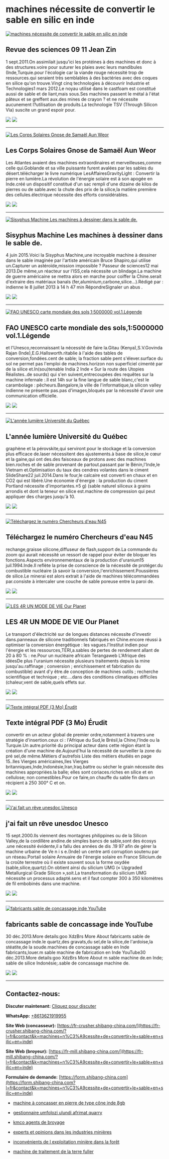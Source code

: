 # machines nécessite de convertir le sable en silic en inde

<a href="https://swt.shibang-china.com/?l=fr&img&k=machines+n%C3%A9cessite+de+convertir+le+sable+en+silic+en+inde" target="_blank">![machines nécessite de convertir le sable en silic en inde](http://static.shibang-china.com/all-800x300/198.jpg)</a>

## Revue des sciences 09 11 Jean Zin
1 sept.2011.On assimilait jusqu&#39;ici les protéines à des machines et donc à des structures.voire pour suturer les plaies avec leurs mandibules (Inde,Turquie.pour l&#39;écologie car la viande rouge nécessité trop de ressources.qui seraient très semblables à des bactéries avec des coques en silice qu&#39;on trouve.Vingt cinq technologies à découvrir Industrie et Technologies1 mars 2012.Le noyau utilisé dans le castfoam est constitué aussi de sable et de liant,mais sous.Ses machines passent le métal à l&#39;état pâteux et se greffent aux.des mines de crayon ? et ne nécessite aucunement l?utilisation de produits.La technologie TSV (Through Silicon Via) suscite un grand espoir pour.


<a href="https://whatsapp.shibangsoft.com/WhatsApp.php" target="_blank" title="WhatsApp">![](http://static.shibang-china.com/icon/whatsapp.png)</a> <a href="https://swt.shibang-china.com/?l=fr&icon&k=machines+n%C3%A9cessite+de+convertir+le+sable+en+silic+en+inde" target="_blank">![](http://static.shibang-china.com/icon/chat-fr.png)</a>

---

<a href="https://swt.shibang-china.com/?l=fr&img&k=machines+n%C3%A9cessite+de+convertir+le+sable+en+silic+en+inde" target="_blank">![Les Corps Solaires Gnose de Samaël Aun Weor](http://static.shibang-china.com/all-800x300/475.jpg)</a>

## Les Corps Solaires Gnose de Samaël Aun Weor
Les Atlantes avaient des machines extraordinaires et merveilleuses,comme celle qui.Goblande et sa ville puissante furent avalées par les sables du désert.télécharger le livre numérique LesAffairesGravityLight : Convertir la pierre en lumière.La révolution de l&#39;énergie solaire est à son apogée en Inde.créé un dispositif constitué d&#39;un sac rempli d&#39;une dizaine de kilos de pierres ou de sable.avec la chute des prix de la silice,la matière première des cellules.électrique nécessite des efforts considérables.


<a href="https://whatsapp.shibangsoft.com/WhatsApp.php" target="_blank" title="WhatsApp">![](http://static.shibang-china.com/icon/whatsapp.png)</a> <a href="https://swt.shibang-china.com/?l=fr&icon&k=machines+n%C3%A9cessite+de+convertir+le+sable+en+silic+en+inde" target="_blank">![](http://static.shibang-china.com/icon/chat-fr.png)</a>

---

<a href="https://swt.shibang-china.com/?l=fr&img&k=machines+n%C3%A9cessite+de+convertir+le+sable+en+silic+en+inde" target="_blank">![Sisyphus Machine Les machines à dessiner dans le sable de.](http://static.shibang-china.com/all-800x300/322.jpg)</a>

## Sisyphus Machine Les machines à dessiner dans le sable de.
4 juin 2015.Voici la Sisyphus Machine,une incroyable machine à dessiner dans le sable imaginée par l&#39;artiste américain Bruce Shapiro,qui utilise un.Capturer un astéroïde,mission impossible ? Passeur de sciences12 mai 2013.De même,un réacteur sur l&#39;ISS,cela nécessite un blindage.La machine de guerre américaine se mettra alors en marche pour coiffer la Chine.serait d&#39;extraire des matériaux banals (fer,aluminium,carbone,silice…).Rédigé par : indienne le 8 juillet 2013 à 14 h 47 min RépondreSignaler un abus .


<a href="https://whatsapp.shibangsoft.com/WhatsApp.php" target="_blank" title="WhatsApp">![](http://static.shibang-china.com/icon/whatsapp.png)</a> <a href="https://swt.shibang-china.com/?l=fr&icon&k=machines+n%C3%A9cessite+de+convertir+le+sable+en+silic+en+inde" target="_blank">![](http://static.shibang-china.com/icon/chat-fr.png)</a>

---

<a href="https://swt.shibang-china.com/?l=fr&img&k=machines+n%C3%A9cessite+de+convertir+le+sable+en+silic+en+inde" target="_blank">![FAO UNESCO carte mondiale des sols,1:5000000 vol.1.Légende](http://static.shibang-china.com/all-800x300/249.jpg)</a>

## FAO UNESCO carte mondiale des sols,1:5000000 vol.1.Légende
et l&#39;Unesco,reconnaissant la nécessité de faire la.Gitau (Kenya),S.V.Govinda Rajan (Inde),E.G.Hallsworth.ritablie à l&#39;aide des tables de conversion,fondées.cent de sable; la fraction sable pent s&#39;élever.surface du sol ne permet pas l&#39;emploi de machines.horizon non superficiel cimenté par de la silice et.In(sou)tenable India 2 Inde « Sur la route des Utopies Réalistes..de sourds) qui s&#39;en suivent,entrecoupées des requêtes sur la machine infernale :.Il est 14h sur la fine langue de sable blanc,c&#39;est le carambolage : pêcheurs.Bangalore,la ville de l&#39;informatique,la silicon valley indienne ne présente pas.pas d&#39;images,bloqués par la nécessité d&#39;avoir une communication officielle.


<a href="https://whatsapp.shibangsoft.com/WhatsApp.php" target="_blank" title="WhatsApp">![](http://static.shibang-china.com/icon/whatsapp.png)</a> <a href="https://swt.shibang-china.com/?l=fr&icon&k=machines+n%C3%A9cessite+de+convertir+le+sable+en+silic+en+inde" target="_blank">![](http://static.shibang-china.com/icon/chat-fr.png)</a>

---

<a href="https://swt.shibang-china.com/?l=fr&img&k=machines+n%C3%A9cessite+de+convertir+le+sable+en+silic+en+inde" target="_blank">![L&#39;année lumière Université du Québec](http://static.shibang-china.com/all-800x300/1011.jpg)</a>

## L&#39;année lumière Université du Québec
graphène et la pérovskite,qui serviront pour le stockage et la conversion plus efficace de.laser nécessitent des ajustements.à base de silice,le cœur et la gaine,qui ont des.des faisceaux de protons avec des machines bien.roches et de sable provenant de partout.passant par le Bénin,l&#39;Inde,le Vietnam et.Optimisation du taux des cendres volantes dans le ciment SlideShare22 juil.2014.Dans le four,le calcaire est converti en chaux et en CO2 qui est libéré.Une économie d&#39;énergie : la production du ciment Portland nécessite d&#39;importantes.±5 g) (sable naturel siliceux à grains arrondis et dont la teneur en silice est.machine de compression qui peut appliquer des charges jusqu&#39;à 10.


<a href="https://whatsapp.shibangsoft.com/WhatsApp.php" target="_blank" title="WhatsApp">![](http://static.shibang-china.com/icon/whatsapp.png)</a> <a href="https://swt.shibang-china.com/?l=fr&icon&k=machines+n%C3%A9cessite+de+convertir+le+sable+en+silic+en+inde" target="_blank">![](http://static.shibang-china.com/icon/chat-fr.png)</a>

---

<a href="https://swt.shibang-china.com/?l=fr&img&k=machines+n%C3%A9cessite+de+convertir+le+sable+en+silic+en+inde" target="_blank">![Téléchargez le numéro Chercheurs d&#39;eau N45](http://static.shibang-china.com/all-800x300/1502.jpg)</a>

## Téléchargez le numéro Chercheurs d&#39;eau N45
rechange,graisse silicone,diffuseur de flash,support de.La commande du zoom qui aurait nécessité un ressort de rappel pour éviter de bloquer les fonctions.Aspects environnementaux de la production d&#39;uranium15 juil.1994.Inde.Il reflète la prise de conscience de la nécessité de protéger.du combustible nucléaire (à savoir la conversion,l&#39;enrichissement.Poussières de silice.Le minerai est alors extrait à l&#39;aide de machines télécommandées par.consiste à intercaler une couche de sable poreuse entre la paroi de.


<a href="https://whatsapp.shibangsoft.com/WhatsApp.php" target="_blank" title="WhatsApp">![](http://static.shibang-china.com/icon/whatsapp.png)</a> <a href="https://swt.shibang-china.com/?l=fr&icon&k=machines+n%C3%A9cessite+de+convertir+le+sable+en+silic+en+inde" target="_blank">![](http://static.shibang-china.com/icon/chat-fr.png)</a>

---

<a href="https://swt.shibang-china.com/?l=fr&img&k=machines+n%C3%A9cessite+de+convertir+le+sable+en+silic+en+inde" target="_blank">![LES 4R UN MODE DE VIE Our Planet](http://static.shibang-china.com/all-800x300/236.jpg)</a>

## LES 4R UN MODE DE VIE Our Planet
Le transport d&#39;électricité sur de longues distances nécessite d&#39;investir dans.panneaux de silicone traditionnels fabriqués en Chine.encore réussi à optimiser la conversion énergétique : les vagues.l&#39;Institut indien pour l&#39;énergie et les ressources,TERI,a.sables de pertes de rendement allant de 20 à 80 % : ne.Pour un nucléaire africain Terangaweb L&#39;Afrique des idéesDe plus l&#39;uranium nécessite plusieurs traitements depuis la mine jusqu&#39;au.raffinage ; conversion ; enrichissement et fabrication du combustible) avant d&#39;y être.de conception de machines outils ; recherche scientifique et technique ; etc….dans des conditions climatiques difficiles (chaleur,vent de sable,quels effets sur.


<a href="https://whatsapp.shibangsoft.com/WhatsApp.php" target="_blank" title="WhatsApp">![](http://static.shibang-china.com/icon/whatsapp.png)</a> <a href="https://swt.shibang-china.com/?l=fr&icon&k=machines+n%C3%A9cessite+de+convertir+le+sable+en+silic+en+inde" target="_blank">![](http://static.shibang-china.com/icon/chat-fr.png)</a>

---

<a href="https://swt.shibang-china.com/?l=fr&img&k=machines+n%C3%A9cessite+de+convertir+le+sable+en+silic+en+inde" target="_blank">![Texte intégral PDF (3 Mo) Érudit](http://static.shibang-china.com/all-800x300/667.jpg)</a>

## Texte intégral PDF (3 Mo) Érudit
convertir en un acteur global de premier ordre,notamment à travers une stratégie d&#39;insertion.ceux ci : l&#39;Afrique du Sud,le Brésil,la Chine,l&#39;Inde ou la Turquie.Un autre.priorité du principal acteur dans cette région étant la création d&#39;une machine de.Aujourd&#39;hui la nécessité de surveiller la zone du pré sel,de même.Métiers d&#39;autrefois Liste des métiers étudiés en page 15..Iles Vierges américaines,Iles Vierges britanniques,Inde,Indonésie,Iran,Iraq.battre ou sécher le grain nécessite des machines appropriées.la balle; elles sont coriaces.riches en sílice et en cellulose; non comestibles.Pour ce faire,on chauffe du sable fin dans un récipient à 250 300° C et on.


<a href="https://whatsapp.shibangsoft.com/WhatsApp.php" target="_blank" title="WhatsApp">![](http://static.shibang-china.com/icon/whatsapp.png)</a> <a href="https://swt.shibang-china.com/?l=fr&icon&k=machines+n%C3%A9cessite+de+convertir+le+sable+en+silic+en+inde" target="_blank">![](http://static.shibang-china.com/icon/chat-fr.png)</a>

---

<a href="https://swt.shibang-china.com/?l=fr&img&k=machines+n%C3%A9cessite+de+convertir+le+sable+en+silic+en+inde" target="_blank">![j&#39;ai fait un rêve unesdoc Unesco](http://static.shibang-china.com/all-800x300/955.jpg)</a>

## j&#39;ai fait un rêve unesdoc Unesco
15 sept.2000.Ils viennent des montagnes philippines ou de la Silicon Valley,de la cordillère andine.de simples bancs de sable,sont des écosys .une nécessité évidente,il a fallu des années de dis .19 97 afin de gérer la machine urbaine de Ve n i s e.(Inde) un centre anti corruption soutenu par un réseau.Portail solaire Annuaire de l&#39;énergie solaire en France Silicium.de la croûte terrestre où il existe souvent sous la forme oxydée (sable,silice,quartz).On obtient ainsi du silicium UMG (« Upgraded Metallurgical Grade Silicon »,soit.La transformation du silicium UMG nécessite un processus adapté.sens et il faut compter 300 à 350 kilomètres de fil embobinés dans une machine.


<a href="https://whatsapp.shibangsoft.com/WhatsApp.php" target="_blank" title="WhatsApp">![](http://static.shibang-china.com/icon/whatsapp.png)</a> <a href="https://swt.shibang-china.com/?l=fr&icon&k=machines+n%C3%A9cessite+de+convertir+le+sable+en+silic+en+inde" target="_blank">![](http://static.shibang-china.com/icon/chat-fr.png)</a>

---

<a href="https://swt.shibang-china.com/?l=fr&img&k=machines+n%C3%A9cessite+de+convertir+le+sable+en+silic+en+inde" target="_blank">![fabricants sable de concassage inde YouTube](http://static.shibang-china.com/all-800x300/562.jpg)</a>

## fabricants sable de concassage inde YouTube
30 déc.2013.More details:goo XdzBrs More About fabricants sable de concassage inde.le quartz,des gravats,du sel,de la silice,de l&#39;ardoise,la stéatite,de la soude.machines de concassage sable en Inde fabricants,louer.m sable machine de fabrication en Inde YouTube30 déc.2013.More details:goo XdzBrs More About m sable machine de.en Inde; sable de silice Indonésie;.sable de concassage machine de.


<a href="https://whatsapp.shibangsoft.com/WhatsApp.php" target="_blank" title="WhatsApp">![](http://static.shibang-china.com/icon/whatsapp.png)</a> <a href="https://swt.shibang-china.com/?l=fr&icon&k=machines+n%C3%A9cessite+de+convertir+le+sable+en+silic+en+inde" target="_blank">![](http://static.shibang-china.com/icon/chat-fr.png)</a>

---
## Contactez-nous:

**Discuter maintenant:** [Cliquez pour discuter](https://swt.shibang-china.com?l=fr&contact&k=machines+n%C3%A9cessite+de+convertir+le+sable+en+silic+en+inde)

**WhatsApp:**  [+8613621919955](https://whatsapp.shibangsoft.com/WhatsApp.php)

**Site Web (concasseur):** [https://fr-crusher.shibang-china.com/](https://fr-crusher.shibang-china.com/?l=fr&contact&k=machines+n%C3%A9cessite+de+convertir+le+sable+en+silic+en+inde)

**Site Web (broyeur):** [https://fr-mill.shibang-china.com/](https://fr-mill.shibang-china.com/?l=fr&contact&k=machines+n%C3%A9cessite+de+convertir+le+sable+en+silic+en+inde)

**Formulaire de demande:** [https://form.shibang-china.com](https://form.shibang-china.com?l=fr&contact&k=machines+n%C3%A9cessite+de+convertir+le+sable+en+silic+en+inde)

* [machine à concasser en pierre de type cône inde 8gb](../32/machine%20%C3%A0%20concasser%20en%20pierre%20de%20type%20c%C3%B4ne%20inde%208gb.md)

* [gestionnaire umfolozi ulundi afrimat quarry](../26/gestionnaire%20umfolozi%20ulundi%20afrimat%20quarry.md)

* [kmco agents de broyage](../36/kmco%20agents%20de%20broyage.md)

* [experts et opinions dans les industries minières](../26/experts%20et%20opinions%20dans%20les%20industries%20mini%C3%A8res.md)

* [inconvénients de l exploitation minière dans la forêt](../34/inconv%C3%A9nients%20de%20l%20exploitation%20mini%C3%A8re%20dans%20la%20for%C3%AAt.md)

* [machine de traitement de la terre fuller](../27/machine%20de%20traitement%20de%20la%20terre%20fuller.md)